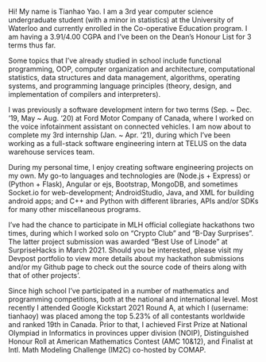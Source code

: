 Hi! My name is Tianhao Yao. I am a 3rd year computer science undergraduate student (with a minor in statistics) at the University of Waterloo and currently enrolled in the Co-operative Education program. I am having a 3.91/4.00 CGPA and I’ve been on the Dean’s Honour List for 3 terms thus far.

Some topics that I’ve already studied in school include functional programming, OOP, computer organization and architecture, computational statistics, data structures and data management, algorithms, operating systems, and programming language principles (theory, design, and implementation of compilers and interpreters).

I was previously a software development intern for two terms (Sep. ~ Dec. ‘19, May ~ Aug. ‘20) at Ford Motor Company of Canada, where I worked on the voice infotainment assistant on connected vehicles. I am now about to complete my 3rd internship (Jan. ~ Apr. ‘21), during which I’ve been working as a full-stack software engineering intern at TELUS on the data warehouse services team.

During my personal time, I enjoy creating software engineering projects on my own. My go-to languages and technologies are (Node.js + Express) or (Python + Flask), Angular or ejs, Bootstrap, MongoDB, and sometimes Socket.io for web-development; AndroidStudio, Java, and XML for building android apps; and C++ and Python with different libraries, APIs and/or SDKs for many other miscellaneous programs.

I’ve had the chance to participate in MLH official collegiate hackathons two times, during which I worked solo on “Crypto Club” and “B-Day Surprises”. The latter project submission was awarded “Best Use of Linode” at SurpriseHacks in March 2021. Should you be interested, please visit my Devpost portfolio to view more details about my hackathon submissions and/or my Github page to check out the source code of theirs along with that of other projects’.

Since high school I’ve participated in a number of mathematics and programming competitions, both at the national and international level. Most recently I attended Google Kickstart 2021 Round A, at which I (username: tianhaoy) was placed among the top 5.23% of all contestants worldwide and ranked 19th in Canada. Prior to that, I achieved First Prize at National Olympiad in Informatics in provinces upper division (NOIP), Distinguished Honour Roll at American Mathematics Contest (AMC 10&12), and Finalist at Intl. Math Modeling Challenge (IM2C) co-hosted by COMAP.
